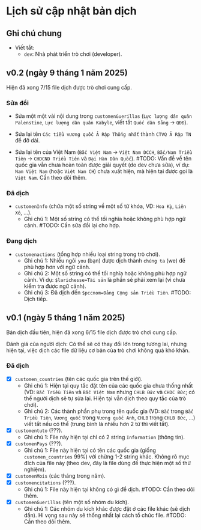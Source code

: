 # Lịch sử cập nhật bản dịch

## Ghi chú chung

- Viết tắt:
    - `dev`: Nhà phát triển trò chơi (developer).

## v0.2 (ngày 9 tháng 1 năm 2025)

Hiện đã xong 7/15 file dịch được trò chơi cung cấp.

### Sửa đổi

- Sửa một một vài nội dung trong `customenGuerillas` (`Lực lượng dân quân Palenstine`, `Lực lượng dân quân Kabyle`, viết tắt `Quốc dân Đảng` -> `QĐĐ`).

- Sửa lại tên `Các tiểu vương quốc Ả Rập Thống nhất` thành `CTVQ Ả Rập TN` để đỡ dài.

- Sửa lại tên của Việt Nam (`Bắc Việt Nam` -> `Việt Nam DCCH`, `Bắc/Nam Triều Tiên` -> `CHDCND Triều Tiên` và `Đại Hàn Dân Quốc`). #TODO: Vấn đề về tên quốc gia vẫn chưa hoàn toàn được giải quyết (do dev chưa sửa), ví dụ: `Nam Việt Nam` (hoặc `Việt Nam CH`) chưa xuất hiện, mà hiện tại được gọi là `Việt Nam`. Cần theo dõi thêm. 

### Đã dịch

- `customenInfo` (chứa một số string về một số từ khóa, VD: `Hoa Kỳ`, `Liên Xô`, ...).
    - Ghi chú 1: Một số string có thể tối nghĩa hoặc không phù hợp ngữ cảnh. #TODO: Cần sửa đổi lại cho hợp.

### Đang dịch

- `customenactions` (tổng hợp nhiều loại string trong trò chơi). 
    - Ghi chú 1: Nhiều ngôi `you` (bạn) được dịch thành `chúng ta` (we) để phù hợp hơn với ngữ cảnh. 
    - Ghi chú 2: Một số string có thể tối nghĩa hoặc không phù hợp ngữ cảnh. Ví dụ: `$larichesse=Tài sản` là phần sẽ phải xem lại (vì chưa kiểm tra được ngữ cảnh).
    - Ghi chú 3: Đã dịch đến `$pccnom=Đảng Cộng sản Triều Tiên`. #TODO: Dịch tiếp.

## v0.1 (ngày 5 tháng 1 năm 2025)

Bản dịch đầu tiên, hiện đã xong 6/15 file dịch được trò chơi cung cấp.

Đánh giá của người dịch: Có thể sẽ có thay đổi lớn trong tương lai, nhưng hiện tại, việc dịch các file dữ liệu cơ bản của trò chơi không quá khó khăn.

### Đã dịch

- [x] `customen_countries` (tên các quốc gia trên thế giới).
    - Ghi chú 1: Hiện tại quy tắc đặt tên của các quốc gia chưa thống nhất (VD: `Bắc Triều Tiên` và `Bắc Việt Nam` nhưng `CHLB Đức` và `CHDC Đức`; có thể người dịch sẽ tự sửa lại. Hiện tại vẫn dịch theo quy tắc của trò chơi).
    - Ghi chú 2: Các thành phần phụ trong tên quốc gia (VD: `Bắc` trong `Bắc Triều Tiên`, `Vương quốc` trong `Vương quốc Anh`, `CHLB` trong `CHLB Đức`, ...) viết tắt nếu có thể (trung bình là nhiều hơn 2 từ thì viết tắt).
- [x] `customentuto` (???).
    - Ghi chú 1: File này hiện tại chỉ có 2 string `Information` (thông tin).
- [x] `customenPays` (???).
    - Ghi chú 1: File này hiện tại có tên các quốc gia (giống `customen_countries` 99%) với chừng 1-2 string khác. Không rõ mục đích của file này (theo dev, đây là file dùng để thực hiện một số thử nghiệm).
- [x] `customenMois` (các tháng trong năm).
- [x] `customencitations` (???).
    - Ghi chú 1: File này hiện tại không có gì để dịch. #TODO: Cần theo dõi thêm.
- [x] `customenGuerillas` (tên một số nhóm du kích).
    - Ghi chú 1: Các nhóm du kích khác được đặt ở các file khác (sẽ dịch dần). Hi vọng sau này sẽ thống nhất lại cách tổ chức file. #TODO: Cần theo dõi thêm.